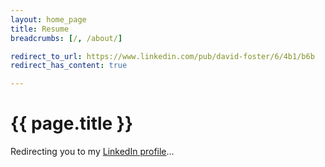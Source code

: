 ```yaml
---
layout: home_page
title: Resume
breadcrumbs: [/, /about/]

redirect_to_url: https://www.linkedin.com/pub/david-foster/6/4b1/b6b
redirect_has_content: true

---
```

<h1>{{ page.title }}</h1>

Redirecting you to my [LinkedIn profile]...

[LinkedIn profile]: http://www.linkedin.com/pub/david-foster/6/4b1/b6b/
